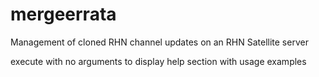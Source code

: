 mergeerrata
===========

Management of cloned RHN channel updates on an RHN Satellite server

execute with no arguments to display help section with usage examples
